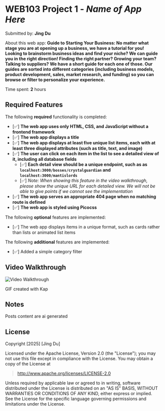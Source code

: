 # WEB103 Project 1 - _Name of App Here_

Submitted by: **Jing Du**

About this web app: **Guide to Starting Your Business: No matter what stage you are at opening up a business, we have a tutorial for you! Looking to brainstorm business ideas and find your niche? We can guide you in the right direction! Finding the right partner? Growing your team? Talking to suppliers? We have a short guide for each one of those. Our guides are sorted into different categories (including business models, product development, sales, market research, and funding) so you can browse or filter to personalize your experience.**

Time spent: **2** hours

## Required Features

The following **required** functionality is completed:

<!-- Make sure to check off completed functionality below -->

- [✅] **The web app uses only HTML, CSS, and JavaScript without a frontend framework**
- [✅] **The web app displays a title**
- [✅] **The web app displays at least five unique list items, each with at least three displayed attributes (such as title, text, and image)**
- [✅] **The user can click on each item in the list to see a detailed view of it, including all database fields**
  - [✅] **Each detail view should be a unique endpoint, such as as `localhost:3000/bosses/crystalguardian` and `localhost:3000/mantislords`**
  - [✅] _Note: When showing this feature in the video walkthrough, please show the unique URL for each detailed view. We will not be able to give points if we cannot see the implementation_
- [✅] **The web app serves an appropriate 404 page when no matching route is defined**
- [✅] **The web app is styled using Picocss**

The following **optional** features are implemented:

- [✅] The web app displays items in a unique format, such as cards rather than lists or animated list items

The following **additional** features are implemented:

- [✅] Added a simple category filter

## Video Walkthrough

<img src='demo.gif' title='Video Walkthrough' width='' alt='Video Walkthrough' />

GIF created with Kap

## Notes

Posts content are ai generated

## License

Copyright [2025] [Jing Du]

Licensed under the Apache License, Version 2.0 (the "License"); you may not use this file except in compliance with the License. You may obtain a copy of the License at

> http://www.apache.org/licenses/LICENSE-2.0

Unless required by applicable law or agreed to in writing, software distributed under the License is distributed on an "AS IS" BASIS, WITHOUT WARRANTIES OR CONDITIONS OF ANY KIND, either express or implied. See the License for the specific language governing permissions and limitations under the License.
